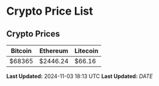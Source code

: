 # Crypto Price List

## Crypto Prices
| Bitcoin | Ethereum | Litecoin |
| ------- | -------- | -------- |
| $68365 | $2446.24 | $66.16 |
**Last Updated:** 2024-11-03 18:13 UTC
**Last Updated:** $DATE$
